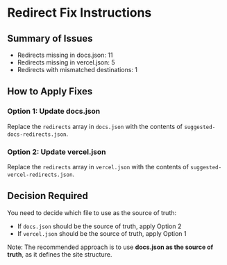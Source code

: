 # Redirect Fix Instructions

## Summary of Issues

- Redirects missing in docs.json: 11
- Redirects missing in vercel.json: 5
- Redirects with mismatched destinations: 1

## How to Apply Fixes

### Option 1: Update docs.json

Replace the `redirects` array in `docs.json` with the contents of `suggested-docs-redirects.json`.

### Option 2: Update vercel.json

Replace the `redirects` array in `vercel.json` with the contents of `suggested-vercel-redirects.json`.

## Decision Required

You need to decide which file to use as the source of truth:

- If `docs.json` should be the source of truth, apply Option 2
- If `vercel.json` should be the source of truth, apply Option 1

Note: The recommended approach is to use **docs.json as the source of truth**, as it defines the site structure.